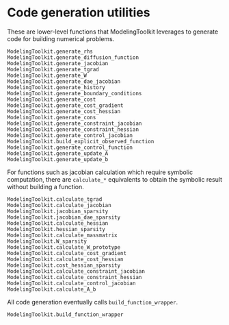 # Code generation utilities

These are lower-level functions that ModelingToolkit leverages to generate code for
building numerical problems.

```@docs
ModelingToolkit.generate_rhs
ModelingToolkit.generate_diffusion_function
ModelingToolkit.generate_jacobian
ModelingToolkit.generate_tgrad
ModelingToolkit.generate_W
ModelingToolkit.generate_dae_jacobian
ModelingToolkit.generate_history
ModelingToolkit.generate_boundary_conditions
ModelingToolkit.generate_cost
ModelingToolkit.generate_cost_gradient
ModelingToolkit.generate_cost_hessian
ModelingToolkit.generate_cons
ModelingToolkit.generate_constraint_jacobian
ModelingToolkit.generate_constraint_hessian
ModelingToolkit.generate_control_jacobian
ModelingToolkit.build_explicit_observed_function
ModelingToolkit.generate_control_function
ModelingToolkit.generate_update_A
ModelingToolkit.generate_update_b
```

For functions such as jacobian calculation which require symbolic computation, there
are `calculate_*` equivalents to obtain the symbolic result without building a function.

```@docs
ModelingToolkit.calculate_tgrad
ModelingToolkit.calculate_jacobian
ModelingToolkit.jacobian_sparsity
ModelingToolkit.jacobian_dae_sparsity
ModelingToolkit.calculate_hessian
ModelingToolkit.hessian_sparsity
ModelingToolkit.calculate_massmatrix
ModelingToolkit.W_sparsity
ModelingToolkit.calculate_W_prototype
ModelingToolkit.calculate_cost_gradient
ModelingToolkit.calculate_cost_hessian
ModelingToolkit.cost_hessian_sparsity
ModelingToolkit.calculate_constraint_jacobian
ModelingToolkit.calculate_constraint_hessian
ModelingToolkit.calculate_control_jacobian
ModelingToolkit.calculate_A_b
```

All code generation eventually calls `build_function_wrapper`.

```@docs
ModelingToolkit.build_function_wrapper
```
